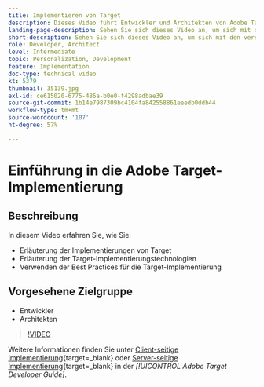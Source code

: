 ```yaml
---
title: Implementieren von Target
description: Dieses Video führt Entwickler und Architekten von Adobe Target durch die Implementierung von Target. Sehen Sie sich dieses Video an, um sich mit den verschiedenen Implementierungstechnologien von Target vertraut zu machen und Best Practices für die Implementierung von Target zu verwenden.
landing-page-description: Sehen Sie sich dieses Video an, um sich mit den verschiedenen Implementierungstechnologien von Target vertraut zu machen und Best Practices für die Implementierung von Target zu verwenden.
short-description: Sehen Sie sich dieses Video an, um sich mit den verschiedenen Implementierungstechnologien von Target vertraut zu machen und Best Practices für die Implementierung von Target zu verwenden.
role: Developer, Architect
level: Intermediate
topic: Personalization, Development
feature: Implementation
doc-type: technical video
kt: 5379
thumbnail: 35139.jpg
exl-id: ce615020-6775-486a-b0e0-f4298adbae39
source-git-commit: 1b14e7987309bc4104fa842558861eeedb0ddb44
workflow-type: tm+mt
source-wordcount: '107'
ht-degree: 57%

---
```


# Einführung in die Adobe Target-Implementierung

## Beschreibung

In diesem Video erfahren Sie, wie Sie:

* Erläuterung der Implementierungen von Target
* Erläuterung der Target-Implementierungstechnologien
* Verwenden der Best Practices für die Target-Implementierung

## Vorgesehene Zielgruppe

* Entwickler
* Architekten

>[!VIDEO](https://video.tv.adobe.com/v/35139/?quality=12)

Weitere Informationen finden Sie unter [Client-seitige Implementierung](https://experienceleague.adobe.com/docs/target-dev/developer/client-side/overview.html){target=_blank} oder [Server-seitige Implementierung](https://experienceleague.adobe.com/docs/target-dev/developer/server-side/server-side-overview.html?lang=de){target=_blank} in der *[!UICONTROL Adobe Target Developer Guide]*.

